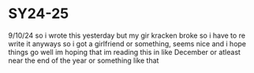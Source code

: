 # SY24-25

9/10/24
so i wrote this yesterday but my gir kracken broke so i have to re write it
anyways so i got a girlfriend or something, seems nice and i hope things go well
im hoping that im reading this in like December or atleast near the end of the year
or something like that